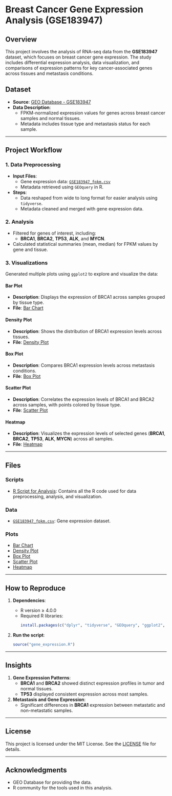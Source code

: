 # **Breast Cancer Gene Expression Analysis (GSE183947)**

## **Overview**
This project involves the analysis of RNA-seq data from the **GSE183947** dataset, which focuses on breast cancer gene expression. The study includes differential expression analysis, data visualization, and comparisons of expression patterns for key cancer-associated genes across tissues and metastasis conditions.

## **Dataset**
- **Source**: [GEO Database - GSE183947](https://www.ncbi.nlm.nih.gov/geo/)
- **Data Description**:  
  - FPKM-normalized expression values for genes across breast cancer samples and normal tissues.
  - Metadata includes tissue type and metastasis status for each sample.

---

## **Project Workflow**
### 1. **Data Preprocessing**
- **Input Files**:
  - Gene expression data: [`GSE183947_fpkm.csv`](GSE183947_fpkm.csv)
  - Metadata retrieved using `GEOquery` in R.
- **Steps**:
  - Data reshaped from wide to long format for easier analysis using `tidyverse`.
  - Metadata cleaned and merged with gene expression data.

### 2. **Analysis**
- Filtered for genes of interest, including:
  - **BRCA1**, **BRCA2**, **TP53**, **ALK**, and **MYCN**.
- Calculated statistical summaries (mean, median) for FPKM values by gene and tissue.

### 3. **Visualizations**
Generated multiple plots using `ggplot2` to explore and visualize the data:

#### **Bar Plot**
- **Description**: Displays the expression of BRCA1 across samples grouped by tissue type.
- **File**: [Bar Chart](barchart.pdf)

#### **Density Plot**
- **Description**: Shows the distribution of BRCA1 expression levels across tissues.
- **File**: [Density Plot](density.pdf)

#### **Box Plot**
- **Description**: Compares BRCA1 expression levels across metastasis conditions.
- **File**: [Box Plot](boxplot.pdf)

#### **Scatter Plot**
- **Description**: Correlates the expression levels of BRCA1 and BRCA2 across samples, with points colored by tissue type.
- **File**: [Scatter Plot](scatterplot.pdf)

#### **Heatmap**
- **Description**: Visualizes the expression levels of selected genes (**BRCA1**, **BRCA2**, **TP53**, **ALK**, **MYCN**) across all samples.
- **File**: [Heatmap](heatmap.pdf)

---

## **Files**
### **Scripts**
- [R Script for Analysis](gene_expression.R): Contains all the R code used for data preprocessing, analysis, and visualization.

### **Data**
- [`GSE183947_fpkm.csv`](GSE183947_fpkm.csv): Gene expression dataset.

### **Plots**
- [Bar Chart](barchart.pdf)
- [Density Plot](density.pdf)
- [Box Plot](boxplot.pdf)
- [Scatter Plot](scatterplot.pdf)
- [Heatmap](heatmap.pdf)

---

## **How to Reproduce**
1. **Dependencies**:
   - R version ≥ 4.0.0
   - Required R libraries:
     ```R
     install.packages(c("dplyr", "tidyverse", "GEOquery", "ggplot2", "conflicted"))
     ```

2. **Run the script**:
   ```R
   source("gene_expression.R")
   ```

---

## **Insights**
1. **Gene Expression Patterns**:
   - **BRCA1** and **BRCA2** showed distinct expression profiles in tumor and normal tissues.
   - **TP53** displayed consistent expression across most samples.
2. **Metastasis and Gene Expression**:
   - Significant differences in **BRCA1** expression between metastatic and non-metastatic samples.

---

## **License**
This project is licensed under the MIT License. See the [LICENSE](LICENSE) file for details.

---

## **Acknowledgments**
- GEO Database for providing the data.
- R community for the tools used in this analysis.

